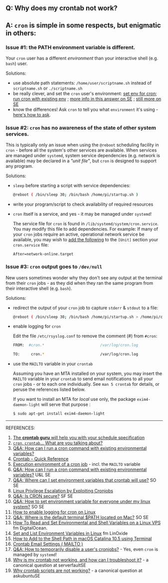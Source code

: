 ## Q: Why does my crontab not work?



## A: `cron` is simple in some respects, but enigmatic in others:



### Issue #1: the PATH environment variable is different.

Your `cron` user has a different *environment* than your interactive shell (e.g. `bash`) user.  

Solutions:

- use absolute path statements: `/home/user/scriptname.sh` instead of `scriptname.sh` or `./scriptname.sh` 
- be really clever, and set the `cron` user's environment:  [set env for cron](https://stackoverflow.com/questions/2229825/where-can-i-set-environment-variables-that-crontab-will-use); [run cron with existing env](https://unix.stackexchange.com/questions/27289/how-can-i-run-a-cron-command-with-existing-environmental-variables) ; [more info in this answer on SE](https://serverfault.com/a/337921/515728) ; [still more on SE](https://stackoverflow.com/questions/2135478/how-to-simulate-the-environment-cron-executes-a-script-with) 
- know the differences! Ask `cron` to tell you what `environment` it's using - [here's how to ask](WhatIsCronEnvironment.md).



### Issue #2: `cron` has no awareness of the state of other system services.

This is typically only an issue when using the `@reboot` scheduling facility in `cron` - before all the system's other services are available.  When services are managed under `systemd`, system service dependencies (e.g. network is available) may be declared in a *"unit file"*, but `cron` is designed to support any program.  

Solutions: 

- `sleep` before starting a script with service dependencies: 

   ```bash
   @reboot ( /bin/sleep 30; /bin/bash /home/pi/startup.sh )
   ```

* write your program/script to check availability of required resources 
* `cron` itself is a service, and yes - it may be managed under `systemd`! 

   The service file for `cron` is found in `/lib/systemd/system/cron.service`.  You may modify this file to add dependencies. For example: If many of your `cron` jobs require an active, operational network service be available, you may wish to [add the following](https://www.freedesktop.org/wiki/Software/systemd/NetworkTarget/) to the `[Unit]` section your `cron.service` file:
   ```
   After=network-online.target
   ```

### Issue #3: `cron` output goes to `/dev/null`

New users sometimes wonder why they don't see any output at the terminal from their `cron` jobs - as they did when they ran the same program from their interactive shell (e.g. `bash`). 

Solutions: 

* redirect the output of your `cron` job to capture `stderr` & `stdout` to a file:

   ```bash
   @reboot ( /bin/sleep 30; /bin/bash /home/pi/startup.sh > /home/pi/cronjoblog 2>&1)
   ```

* enable logging for `cron`

   Edit the file `/etc/rsyslog.conf` to remove the comment (#) from `#cron`: 

   ```bash
   FROM:  #cron.*                         /var/log/cron.log  
   
   TO:     cron.*                         /var/log/cron.log
   ```

* use the `MAILTO` variable in your `crontab` 

   Assuming you have an MTA installed on your system, you may insert the `MAILTO` variable in your `crontab` to send email notifications to all your `cron` jobs - or to each one individually. See `man 5 crontab` for details, or peruse the references listed below. 
   
   If you want to install an MTA for *local* use only, the package `exim4-daemon-light` will serve that purpose : 
   
   ```bash
   $ sudo apt-get install exim4-daemon-light
   ```
   
   

------

REFERENCES:

1. [The **crontab guru** will help you with your schedule specification](https://crontab.guru/#30_0,1,2,3_*_*_*) 
2. [`cron`, `crontab`... What are you talking about?](https://www.ostechnix.com/a-beginners-guide-to-cron-jobs/) 
3. [Q&A: How can I run a cron command with existing environmental variables?](https://unix.stackexchange.com/questions/27289/how-can-i-run-a-cron-command-with-existing-environmental-variables) 
4. [Crontab – Quick Reference](https://www.adminschoice.com/crontab-quick-reference) 
5. [Execution environment of a cron job](https://help.dreamhost.com/hc/en-us/articles/215767107-Execution-environment-of-a-cron-job) - incl. the `MAILTO` variable 
6. [Q&A: How can I run a cron command with existing environmental variables?](https://unix.stackexchange.com/questions/27289/how-can-i-run-a-cron-command-with-existing-environmental-variables) U&L SE 
7. [Q&A: Where can I set environment variables that crontab will use?](https://stackoverflow.com/questions/2229825/where-can-i-set-environment-variables-that-crontab-will-use) SO SE
8. [Linux Privilege Escalation by Exploiting Cronjobs](https://www.hackingarticles.in/linux-privilege-escalation-by-exploiting-cron-jobs/) 
9. [Q&A: Is CRON secure?](https://serverfault.com/questions/309311/is-cron-secure) SF SE
10. [Q&A: How to set environment variable for everyone under my linux system?](https://stackoverflow.com/questions/1641477/how-to-set-environment-variable-for-everyone-under-my-linux-system) SO SE 
11. [How to enable logging for cron on Linux](https://www.techrepublic.com/article/how-to-enable-logging-for-cron-on-linux/) 
12. [Q&A: Where is the default terminal $PATH located on Mac?](https://stackoverflow.com/questions/9832770/where-is-the-default-terminal-path-located-on-mac) SO SE 
13. [How To Read and Set Environmental and Shell Variables on a Linux VPS](https://www.digitalocean.com/community/tutorials/how-to-read-and-set-environmental-and-shell-variables-on-a-linux-vps#setting-environmental-variables-at-login) fm DigitalOcean.
14. [Set and List Environment Variables in Linux](https://linoxide.com/linux-how-to/how-to-set-environment-variables-in-linux/) fm LinOxide 
15. [How to Add to the Shell Path in macOS Catalina 10.5 using Terminal](https://coolestguidesontheplanet.com/how-to-add-to-the-shell-path-in-macos-using-terminal/)  
16. [Crontab Email Settings ( MAILTO )](https://www.cyberciti.biz/faq/linux-unix-crontab-change-mailto-settings/) 
17. [Q&A: How to temporarily disable a user's cronjobs?](https://unix.stackexchange.com/questions/188501/how-to-temporarily-disable-a-users-cronjobs) - Yes, even `cron` is managed by `systemd`! 
17. [Why is my crontab not working, and how can I troubleshoot it?](https://serverfault.com/questions/449651/why-is-my-crontab-not-working-and-how-can-i-troubleshoot-it) - a canonical question at serverfaultSE
17. [Why crontab scripts are not working?](https://askubuntu.com/questions/23009/why-crontab-scripts-are-not-working) - a canonical question at askubuntuSE